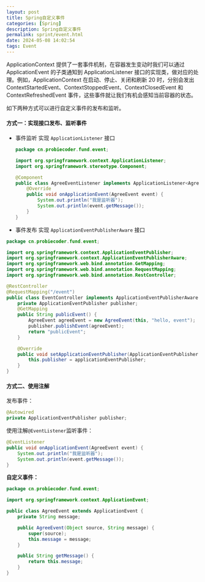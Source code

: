 ```yaml
---
layout: post
title: Spring自定义事件
categories: [Spring]
description: Spring自定义事件
permalink: sprint/event.html
date: 2024-05-08 14:02:54
tags: Event
---
```

ApplicationContext 提供了一套事件机制，在容器发生变动时我们可以通过 ApplicationEvent 的子类通知到 ApplicationListener 接口的实现类，做对应的处理。例如，ApplicationContext 在启动、停止、关闭和刷新 20 时，分别会发出 ContextStartedEvent、ContextStoppedEvent、ContextClosedEvent 和 ContextRefreshedEvent 事件，这些事件就让我们有机会感知当前容器的状态。


<!--more-->


如下两种方式可以进行自定义事件的发布和监听。



#### 方式一：实现接口发布、监听事件

* 事件监听 实现 `ApplicationListener` 接口

  ```java
  package cn.probiecoder.fund.event;
  
  import org.springframework.context.ApplicationListener;
  import org.springframework.stereotype.Component;
  
  @Component
  public class AgreeEventListener implements ApplicationListener<AgreeEvent> {
      @Override
      public void onApplicationEvent(AgreeEvent event) {
          System.out.println("我是监听器");
          System.out.println(event.getMessage());
      }
  }
  
  ```

  

* 事件发布 实现 `ApplicationEventPublisherAware` 接口

```java
package cn.probiecoder.fund.event;

import org.springframework.context.ApplicationEventPublisher;
import org.springframework.context.ApplicationEventPublisherAware;
import org.springframework.web.bind.annotation.GetMapping;
import org.springframework.web.bind.annotation.RequestMapping;
import org.springframework.web.bind.annotation.RestController;

@RestController
@RequestMapping("/event")
public class EventController implements ApplicationEventPublisherAware {
    private ApplicationEventPublisher publisher;
    @GetMapping
    public String publicEvent() {
        AgreeEvent agreeEvent = new AgreeEvent(this, "hello, event");
        publisher.publishEvent(agreeEvent);
        return "publicEvent";
    }

    @Override
    public void setApplicationEventPublisher(ApplicationEventPublisher applicationEventPublisher) {
        this.publisher = applicationEventPublisher;
    }
}

```

#### 方式二、使用注解
发布事件：
```java
@Autowired
private ApplicationEventPublisher publisher;
```

使用注解`@EventListener`监听事件：
```java
@EventListener
public void onApplicationEvent(AgreeEvent event) {
    System.out.println("我是监听器");
    System.out.println(event.getMessage());
}

```

**自定义事件：**
```java
package cn.probiecoder.fund.event;

import org.springframework.context.ApplicationEvent;

public class AgreeEvent extends ApplicationEvent {
    private String message;

    public AgreeEvent(Object source, String message) {
        super(source);
        this.message = message;
    }

    public String getMessage() {
        return this.message;
    }
}
```